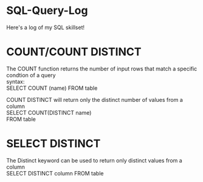 # SQL-Query-Log
Here's a log of my SQL skillset!

# COUNT/COUNT DISTINCT
The COUNT function returns the number of input rows that match a specific condtion of a query<br/>
syntax:<br/>
SELECT COUNT (name) FROM table

COUNT DISTINCT will return only the distinct number of values from a column<br/>
SELECT COUNT(DISTINCT name)<br/>
FROM table

# SELECT DISTINCT
The Distinct keyword can be used to return only distinct values from a column<br/>
SELECT DISTINCT column FROM table
